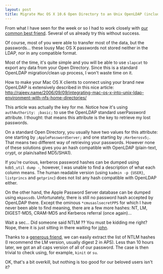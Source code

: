 ```yaml
---
layout: post
title: Migrate Mac OS X 10.6 Open Directory to an Unix OpenLDAP (including passwords!)
---
```


From what I have seen for the week or so I had to work closely with [our common
best friend](http://www.google.com). Several of us already try this without
success.

Of course, most of you were able to transfer most of the data, but the
passwords... these lousy Mac OS X passwords not stored neither in the LDAP, nor
in any compatible format.

Most of the time, it's quite simple and you will be able to use `slapcat` to
export any data from your Open Directory. Since this is a standard OpenLDAP
migration/clean up process, I won't waste time on it.

How to make your Mac OS X clients to connect using your brand new OpenLDAP is
extensively described in this nice article:
<http://rajeev.name/2006/09/09/integrating-mac-os-x-into-unix-ldap-environment-with-nfs-home-directories/>

This article was actually the key for me. Notice how it's using `authAuthority:
;basic;` to use the OpenLDAP standard userPassword attribute. I thought: that
means this attribute is the key to retrieve my lost passwords.

On a standard Open Directory, you usually have two values for this attribute: one
starting by `;ApplePasswordServer;` and one starting by `;Kerberosv5;`. That
means two different way of retrieving your passwords. However none of these
solutions gives you an hash compatible with OpenLDAP (plain-text, crypt, or
plain/salted MD5/SHA1).

If you're curious, kerberos password hashes can be dumped using `kdb5_util dump
-`, however, I was unable to find a description of what each column means.  The
human readable version (using `kadmin -p {USER}`, `listprincs` and `getprinc`)
does not list any hash compatible with OpenLDAP either.

On the other hand, the Apple Password Server database can be dumped using
`mkpassdb`. Unfortunately, there is still no password hash accepted by OpenLDAP
there. Except the ominous `*cmusaslsecretPPS` for which I have never been able
to find meaning, there are a few more hashes: NT, LM, DIGEST-MD5, CRAM-MD5 and
Kerberos referral (once again)...

Wait a sec... Did someone said NTLM ‽‽ You must be kidding me right? Nope, there
it is just sitting in there waiting for [john](http://www.openwall.com/john/).

Thanks to a [generous
friend](http://osdir.com/ml/macos-x-server/2009-05/msg00422.html), we can easily
extract the list of NTLM hashes (I recommend the LM version, usually digest 2 in
APS). Less than 10 hours later, we got an all caps version of all of our
password. The case is then trivial to check using, for example, `kinit` or `su`.

OK, that's a bit overkill, but nothing is too good for our beloved users isn't
it?

